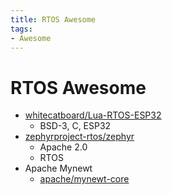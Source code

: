 ```yaml
---
title: RTOS Awesome
tags:
- Awesome
---
```


# RTOS Awesome
- [whitecatboard/Lua-RTOS-ESP32](https://github.com/whitecatboard/Lua-RTOS-ESP32)
  - BSD-3, C, ESP32
- [zephyrproject-rtos/zephyr](https://github.com/zephyrproject-rtos/zephyr)
  - Apache 2.0
  - RTOS
- Apache Mynewt
  - [apache/mynewt-core](https://github.com/apache/mynewt-core)
